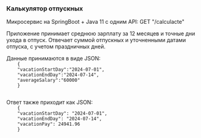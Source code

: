 <h3>Калькулятор отпускных</h3>
<p>
  Микросервис на SpringBoot + Java 11 c одним API: GET "/calculacte"
<p>
  Приложение принимает среднюю зарплату за 12 месяцев и точные дни ухода в отпуск. Отвечает суммой отпускных и уточненными датами отпуска, с учетом праздничных дней.
</p>
<p>
  Данные принимаются в виде JSON:
  <code>
    {
    "vacationStartDay":"2024-07-01",
    "vacationEndDay":"2024-07-14",
    "averageSalary":"60000"
    }
  </code>
</p>
<p>
  Ответ также приходит как JSON:
  <code>
    {
    "vacationStartDay": "2024-07-01",
    "vacationEndDay": "2024-07-14",
    "vacationPay": 24941.96
    }
  </code>
</p>
